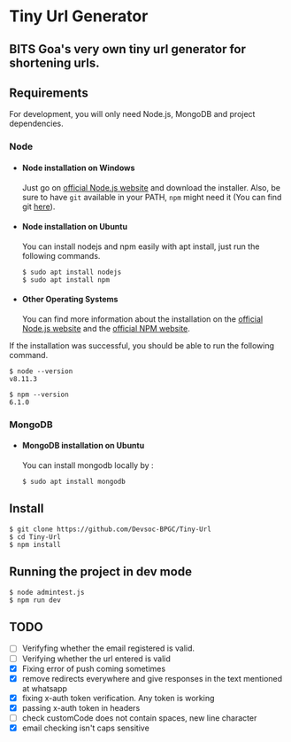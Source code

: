 # Tiny Url Generator

BITS Goa's very own tiny url generator for shortening urls.
---
## Requirements

For development, you will only need Node.js, MongoDB and project dependencies.

### Node
- #### Node installation on Windows

  Just go on [official Node.js website](https://nodejs.org/) and download the installer.
Also, be sure to have `git` available in your PATH, `npm` might need it (You can find git [here](https://git-scm.com/)).

- #### Node installation on Ubuntu

  You can install nodejs and npm easily with apt install, just run the following commands.

      $ sudo apt install nodejs
      $ sudo apt install npm

- #### Other Operating Systems
  You can find more information about the installation on the [official Node.js website](https://nodejs.org/) and the [official NPM website](https://npmjs.org/).

If the installation was successful, you should be able to run the following command.

    $ node --version
    v8.11.3

    $ npm --version
    6.1.0

### MongoDB
- #### MongoDB installation on Ubuntu

  You can install mongodb locally by :

      $ sudo apt install mongodb

## Install

    $ git clone https://github.com/Devsoc-BPGC/Tiny-Url
    $ cd Tiny-Url
    $ npm install


## Running the project in dev mode

    $ node admintest.js
    $ npm run dev

## TODO

- [ ] Verifyfing whether the email registered is valid.
- [ ] Verifying whether the url entered is valid
- [x] Fixing error of push coming sometimes
- [x] remove redirects everywhere and give responses in the text mentioned at whatsapp
- [x] fixing x-auth token verification. Any token is working
- [x] passing x-auth token in headers
- [ ] check customCode does not contain spaces, new line character
- [x] email checking isn't caps sensitive
